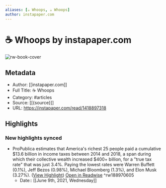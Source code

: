```yaml
---
aliases: [☕️ Whoops, ☕️ Whoops]
author: instapaper.com
---
```

# ☕️ Whoops by instapaper.com

![rw-book-cover](https://readwise-assets.s3.amazonaws.com/static/images/article3.5c705a01b476.png)

## Metadata
- Author: [[instapaper.com]]
- Full Title: ☕️ Whoops
- Category: #articles
- Source: [[{source}]]
- URL: https://instapaper.com/read/1418897318

## Highlights
### New highlights synced
- ProPublica estimates that America's richest 25 people paid a cumulative $13.6 billion in income taxes between 2014 and 2018, a span during which their collective wealth increased $400+ billion, for a "true tax rate" that was just 3.4%. Paying the lowest rates were Warren Buffett (0.1%), Jeff Bezos (0.98%), Michael Bloomberg (1.3%), and Elon Musk (3.27%). ([View Highlight](https://instapaper.com/read/1418897318/16626124)) [Open in Readwise](https://readwise.io/open/188970605) ^rw188970605
    - Date:: [[June 9th, 2021, Wednesday]]

